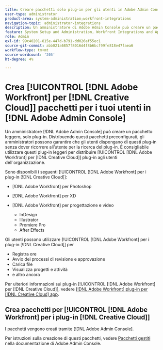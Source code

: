 ```yaml
---
title: Creare pacchetti solo plug-in per gli utenti in Adobe Admin Console
user-type: administrator
product-area: system-administration;workfront-integrations
navigation-topic: administrator-integrations
description: Un amministratore di Adobe Admin Console può creare un pacchetto leggero, solo plug-in. Distribuendo questi pacchetti preconfigurati, gli amministratori possono garantire che gli utenti dispongano di questi plug-in senza dover ricorrere all’utente per la ricerca del plug-in. È consigliabile utilizzare questi plug-in leggeri per distribuire i plug-in di Adobe Workfront for Creative Cloud agli utenti dell’organizzazione.
feature: System Setup and Administration, Workfront Integrations and Apps
role: Admin
exl-id: 99c40201-815e-447d-b791-dd026af55ec1
source-git-commit: abb021a6857f8016d4f8b6bcf99fe818e47faea6
workflow-type: tm+mt
source-wordcount: '205'
ht-degree: 4%

---
```


# Crea [!UICONTROL [!DNL Adobe Workfront] per [!DNL Creative Cloud]] pacchetti per i tuoi utenti in [!DNL Adobe Admin Console]

Un amministratore [!DNL Adobe Admin Console] può creare un pacchetto leggero, solo plug-in. Distribuendo questi pacchetti preconfigurati, gli amministratori possono garantire che gli utenti dispongano di questi plug-in senza dover ricorrere all’utente per la ricerca del plug-in. È consigliabile utilizzare questi plug-in leggeri per distribuire [!UICONTROL [!DNL Adobe Workfront] per [!DNL Creative Cloud]] plug-in agli utenti dell&#39;organizzazione.

Sono disponibili i seguenti [!UICONTROL [!DNL Adobe Workfront] per i plug-in [!DNL Creative Cloud]]:

* [!DNL Adobe Workfront] per Photoshop
* [!DNL Adobe Workfront] per XD
* [!DNL Adobe Workfront] per progettazione e video

   * InDesign
   * Illustrator
   * Premiere Pro
   * After Effects

Gli utenti possono utilizzare [!UICONTROL [!DNL Adobe Workfront] per i plug-in [!DNL Creative Cloud]] per

* Registra ore
* Avvio dei processi di revisione e approvazione
* Carica file
* Visualizza progetti e attività
* e altro ancora

Per ulteriori informazioni sui plug-in [!UICONTROL [!DNL Adobe Workfront] per [!DNL Creative Cloud]], vedere [[!DNL Adobe Workfront] plug-in per [!DNL Creative Cloud] app](/help/quicksilver/workfront-integrations-and-apps/adobe-workfront-for-creative-cloud/wf-adobe-cc.md).

## Crea pacchetti per [!UICONTROL [!DNL Adobe Workfront] per i plug-in [!DNL Creative Cloud]]

I pacchetti vengono creati tramite [!DNL Adobe Admin Console].

Per istruzioni sulla creazione di questi pacchetti, vedere [Pacchetti gestiti](https://helpx.adobe.com/enterprise/using/create-nul-packages.html#managed-packages) nella documentazione di Adobe Admin Console.
